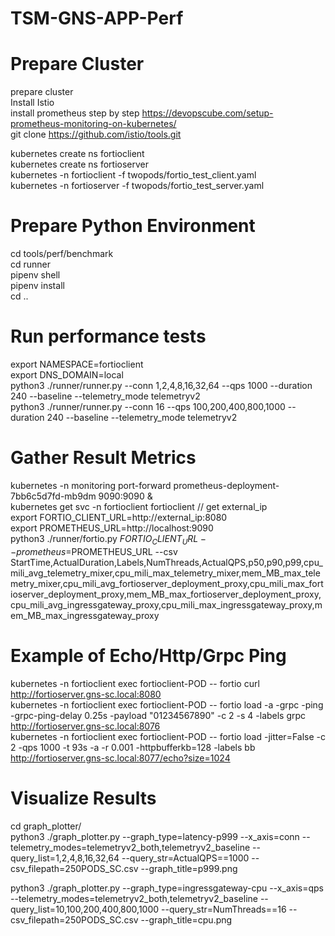 # TSM-GNS-APP-Perf

# Prepare Cluster #
prepare cluster  
Install Istio  
install prometheus step by step https://devopscube.com/setup-prometheus-monitoring-on-kubernetes/  
git clone https://github.com/istio/tools.git  

kubernetes create ns fortioclient    
kubernetes create ns fortioserver  
kubernetes -n fortioclient -f twopods/fortio_test_client.yaml  
kubernetes -n fortioserver -f twopods/fortio_test_server.yaml  

# Prepare Python Environment #
cd tools/perf/benchmark  
cd runner  
pipenv shell  
pipenv install  
cd ..  

# Run performance tests #
export NAMESPACE=fortioclient  
export DNS_DOMAIN=local  
python3 ./runner/runner.py --conn 1,2,4,8,16,32,64 --qps 1000 --duration 240 --baseline --telemetry_mode telemetryv2  
python3 ./runner/runner.py --conn 16 --qps 100,200,400,800,1000 --duration 240 --baseline --telemetry_mode telemetryv2  

# Gather Result Metrics #
kubernetes -n monitoring port-forward prometheus-deployment-7bb6c5d7fd-mb9dm 9090:9090 &  
kubernetes get svc -n fortioclient fortioclient // get external_ip  
export FORTIO_CLIENT_URL=http://external_ip:8080  
export PROMETHEUS_URL=http://localhost:9090  
python3 ./runner/fortio.py $FORTIO_CLIENT_URL --prometheus=$PROMETHEUS_URL --csv StartTime,ActualDuration,Labels,NumThreads,ActualQPS,p50,p90,p99,cpu_mili_avg_telemetry_mixer,cpu_mili_max_telemetry_mixer,mem_MB_max_telemetry_mixer,cpu_mili_avg_fortioserver_deployment_proxy,cpu_mili_max_fortioserver_deployment_proxy,mem_MB_max_fortioserver_deployment_proxy,cpu_mili_avg_ingressgateway_proxy,cpu_mili_max_ingressgateway_proxy,mem_MB_max_ingressgateway_proxy  

# Example of Echo/Http/Grpc Ping #
kubernetes -n fortioclient exec fortioclient-POD -- fortio curl http://fortioserver.gns-sc.local:8080  
kubernetes -n fortioclient exec fortioclient-POD -- fortio load -a -grpc -ping -grpc-ping-delay 0.25s -payload "01234567890" -c 2 -s 4 -labels grpc http://fortioserver.gns-sc.local:8076  
kubernetes -n fortioclient exec fortioclient-POD -- fortio load  -jitter=False -c 2 -qps 1000 -t 93s -a -r 0.001   -httpbufferkb=128 -labels bb http://fortioserver.gns-sc.local:8077/echo?size=1024  

# Visualize Results #
cd graph_plotter/  
python3 ./graph_plotter.py --graph_type=latency-p999 --x_axis=conn --telemetry_modes=telemetryv2_both,telemetryv2_baseline --query_list=1,2,4,8,16,32,64 --query_str=ActualQPS==1000 --csv_filepath=250PODS_SC.csv --graph_title=p999.png  

python3 ./graph_plotter.py --graph_type=ingressgateway-cpu --x_axis=qps --telemetry_modes=telemetryv2_both,telemetryv2_baseline --query_list=10,100,200,400,800,1000 --query_str=NumThreads==16 --csv_filepath=250PODS_SC.csv --graph_title=cpu.png  



